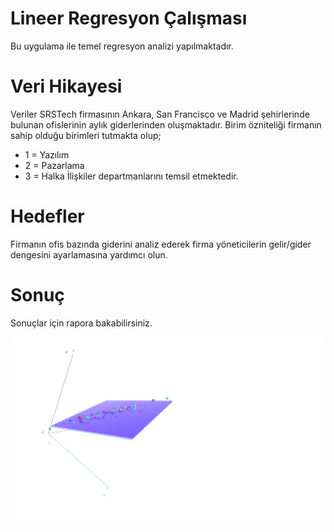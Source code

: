 # Lineer Regresyon Çalışması

Bu uygulama ile temel regresyon analizi yapılmaktadır.

# Veri Hikayesi 

Veriler SRSTech firmasının Ankara, San Francisco ve Madrid şehirlerinde bulunan ofislerinin aylık giderlerinden oluşmaktadır. Birim özniteliği firmanın sahip olduğu birimleri tutmakta olup;
-	1 = Yazılım 
-	2 = Pazarlama 
-	3 = Halka İlişkiler departmanlarını temsil etmektedir.

# Hedefler

Firmanın ofis bazında giderini analiz ederek firma yöneticilerin gelir/gider dengesini ayarlamasına yardımcı olun.


# Sonuç 

Sonuçlar için rapora bakabilirsiniz.

<p align="center">
  <img src="https://github.com/burakugurr/Regression/blob/master/img/model.png" width="850" title="Model">
</p>

